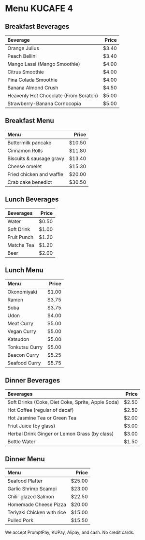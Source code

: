 
# Menu KUCAFE 4

## Breakfast Beverages
|  Beverage   | Price   |
|:------------|--------:|
| Orange Julius |   $3.40|
| Peach Bellini |   $3.40|
| Mango Lassi (Mango Smoothie) |   $4.00|
| Citrus Smoothie |   $4.00|
| Pina Colada Smoothie |   $4.00|
| Banana Almond Crush |   $4.50|
| Heavenly Hot Chocolate (From Scratch) |  $5.00|
| Strawberry-Banana Cornocopia |   $5.00|


## Breakfast Menu
|  Menu   | Price   |
|:------------|--------:|
| Buttermilk pancake| $10.50|
| Cinnamon Rolls| $11.80|
| Biscuits & sausage gravy| $13.40 |
| Cheese omelet| $15.30 |
| Fried chicken and waffle| $20.00 |
| Crab cake benedict| $30.50 |


## Lunch Beverages

| Beverages                                   | Price |
|:---------------------------------------|------:|
| Water | $0.50 | 
| Soft Drink | $1.00 |    
| Fruit Punch | $1.20 |  
| Matcha Tea | $1.20 |    
| Beer | $2.00 | 
   

## Lunch Menu
   
| Menu                                   | Price |
|:---------------------------------------|------:|
| Okonomiyaki | $1.00 | 
| Ramen | $3.75 |
| Soba |$3.75 |    
| Udon | $4.00 | 
| Meat Curry | $5.00 |    
| Vegan Curry | $5.00 |  
| Katsudon | $5.00 |  
| Tonkutsu Curry | $5.00 |  
| Beacon Curry | $5.25 |  
| Seafood Curry | $5.75 |    
    

## Dinner Beverages
| Beverages                                   | Price |
|:---------------------------------------|------:|
| Soft Drinks (Coke, Diet Coke, Sprite, Apple Soda)                            |  $2.50 |
| Hot Coffee (regular of decaf)                            |  $2.50 |
| Hot Jasmine Tea or Green Tea                            |  $2.00 |
| Friut Juice (by glass)                            |  $3.00 |
| Herbal Drink Ginger or Lemon Grass (by class)                     |  $3.00 |
| Bottle Water       |  $1.50 |


## Dinner Menu
| Menu                                   | Price |
|:---------------------------------------|------:|
| Seafood  Platter                       |$25.00 |
| Garlic Shrimp Scampi                   |$23.00 |
| Chili-glazed Salmon                    |$22.50 |
| Homemade Cheese Pizza                  |$20.00 |
| Teriyaki Chicken with rice             |$15.00 |
| Pulled Pork                            |$15.50 |


We accept PromptPay, KUPay, Alipay, and cash. No credit cards.
